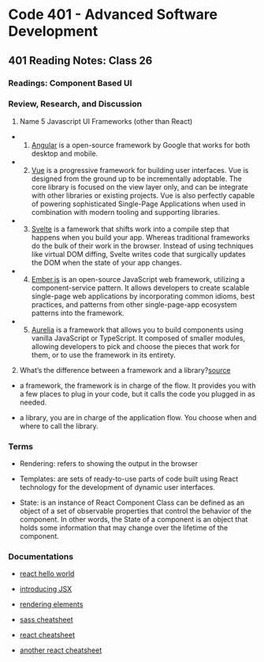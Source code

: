 # Code 401 - Advanced Software Development

## 401 Reading Notes: Class 26

### Readings: Component Based UI

### Review, Research, and Discussion

1. Name 5 Javascript UI Frameworks (other than React)

  - 1. [Angular](https://angular.io/docs) is a open-source framework by Google that works for both desktop and mobile.

  - 2. [Vue](https://vuejs.org/v2/guide/) is a progressive framework for building user interfaces. Vue is designed from the ground up to be incrementally adoptable. The core library is focused on the view layer only, and  can be integrate with other libraries or existing projects. Vue is also perfectly capable of powering sophisticated Single-Page Applications when used in combination with modern tooling and supporting libraries.

  - 3. [Svelte](https://svelte.dev/docs) is a famework that shifts work into a compile step that happens when you build your app. Whereas traditional frameworks do the bulk of their work in the browser. Instead of using techniques like virtual DOM diffing, Svelte writes code that surgically updates the DOM when the state of your app changes.

  - 4. [Ember.js](https://guides.emberjs.com/release/) is an open-source JavaScript web framework, utilizing a component-service pattern. It allows developers to create scalable single-page web applications by incorporating common idioms, best practices, and patterns from other single-page-app ecosystem patterns into the framework.

  - 5. [Aurelia](https://aurelia.io/home) is a framework that allows you to  build components using vanilla JavaScript or TypeScript. It composed of smaller modules, allowing developers to pick and choose the pieces that work for them, or to use the framework in its entirety.

2. What’s the difference between a framework and a library?[source](https://sofienebk.medium.com/what-is-the-difference-between-a-framework-and-library-2b712a1a1c41)

  - a framework, the framework is in charge of the flow. It provides you with a few places to plug in your code, but it calls the code you plugged in as needed.

  - a library, you are in charge of the application flow. You choose when and where to call the library.

### Terms

- Rendering: refers to showing the output in the browser

- Templates: are sets of ready-to-use parts of code built using React technology for the development of dynamic user interfaces.

- State: is an instance of React Component Class can be defined as an object of a set of observable properties that control the behavior of the component. In other words, the State of a component is an object that holds some information that may change over the lifetime of the component.

### Documentations

- [react hello world](https://reactjs.org/docs/hello-world.html)

- [introducing JSX](https://reactjs.org/docs/introducing-jsx.html)

- [rendering elements](https://reactjs.org/docs/rendering-elements.html)

- [sass cheatsheet](https://devhints.io/sass)

- [react cheatsheet](https://devhints.io/react)

- [another react cheatsheet](https://reactcheatsheet.com/)


